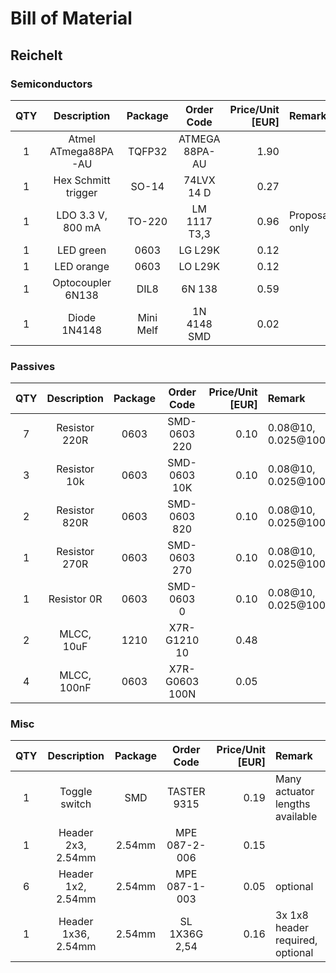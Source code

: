 # Bill of Material
## Reichelt

### Semiconductors

|QTY| Description           | Package   | Order Code                | Price/Unit [EUR]  | Remark                                                |
|:-:|:---------------------:|:---------:|:-------------------------:|------------------:|:------------------------------------------------------|
| 1 | Atmel ATmega88PA-AU   | TQFP32    | ATMEGA 88PA-AU            | 1.90              |                                                       |
| 1 | Hex Schmitt trigger   | SO-14     | 74LVX 14 D                | 0.27              |                                                       |
| 1 | LDO 3.3 V, 800 mA     | TO-220    | LM 1117 T3,3              | 0.96              | Proposal only                                         |
| 1 | LED green             | 0603      | LG L29K                   | 0.12              |                                                       |
| 1 | LED orange            | 0603      | LO L29K                   | 0.12              |                                                       |
| 1 | Optocoupler 6N138     | DIL8      | 6N 138                    | 0.59              |                                                       |
| 1 | Diode 1N4148          | Mini Melf | 1N 4148 SMD               | 0.02              |                                                       |

### Passives
 
|QTY| Description           | Package   | Order Code                | Price/Unit [EUR]  | Remark                                                |
|:-:|:---------------------:|:---------:|:-------------------------:|------------------:|:------------------------------------------------------|
| 7 | Resistor 220R         | 0603      | SMD-0603 220              | 0.10              | 0.08@10, 0.025@100                                    |
| 3 | Resistor 10k          | 0603      | SMD-0603 10K              | 0.10              | 0.08@10, 0.025@100                                    |
| 2 | Resistor 820R         | 0603      | SMD-0603 820              | 0.10              | 0.08@10, 0.025@100                                    |
| 1 | Resistor 270R         | 0603      | SMD-0603 270              | 0.10              | 0.08@10, 0.025@100                                    |
| 1 | Resistor 0R           | 0603      | SMD-0603 0                | 0.10              | 0.08@10, 0.025@100                                    |
| 2 | MLCC, 10uF            | 1210      | X7R-G1210 10              | 0.48              |                                                       |
| 4 | MLCC, 100nF           | 0603      | X7R-G0603 100N            | 0.05              |                                                       |

### Misc

|QTY| Description           | Package   | Order Code                | Price/Unit [EUR]  | Remark                                                |
|:-:|:---------------------:|:---------:|:-------------------------:|------------------:|:------------------------------------------------------|
| 1 | Toggle switch         | SMD       | TASTER 9315               | 0.19              | Many actuator lengths available                       |
| 1 | Header 2x3, 2.54mm    | 2.54mm    | MPE 087-2-006             | 0.15              |                                                       |
| 6 | Header 1x2, 2.54mm    | 2.54mm    | MPE 087-1-003             | 0.05              | optional                                              |
| 1 | Header 1x36, 2.54mm   | 2.54mm    | SL 1X36G 2,54             | 0.16              | 3x 1x8 header required, optional                      |
